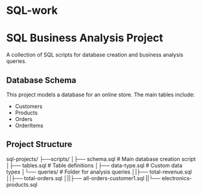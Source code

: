 # SQL-work
# SQL Business Analysis Project

A collection of SQL scripts for database creation and business analysis queries.

## Database Schema

This project models a database for an online store. The main tables include:
- Customers
- Products
- Orders
- OrderItems

## Project Structure
sql-projects/ 
├──scripts/ 
│├── schema.sql          # Main database creation script 
│├── tables.sql          # Table definitions 
│├── data-type.sql       # Custom data types 
│└── queries/            # Folder for analysis queries 
│|├── total-revenue.sql
│|├── total-orders.sql 
│||├── all-orders-customer1.sql 
||└── electronics-products.sql 
